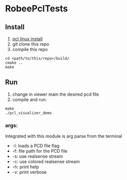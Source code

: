 # RobeePclTests

## Install

1) [pcl linux install ](https://pcl.readthedocs.io/projects/tutorials/en/latest/compiling_pcl_posix.html)
1) git clone this repo
1) compile this repo
```
cd <path/to/this/repo>/build/
cmake ..
make
```
## Run
1) change in viewer main the desired pcd file 
1) compile and run:
```
make 
./pcl_visualizer_demo 
```
### args:
Integrated with this module is arg parse from the terminal

* -l: loads a PCD file flag
* -f: file path for the PCD file
* -s: use realsense stream
* -c: use colored realsense stream
* -h: print help
* -v: print verbose
